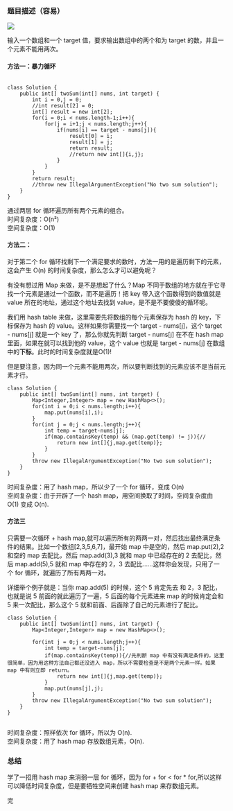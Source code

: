 ### 题目描述（容易）
![](https://winterliublog.oss-cn-beijing.aliyuncs.com/Japanese-Language-Learning/1-Two-Sum.png)

输入一个数组和一个 target 值，要求输出数组中的两个和为 target 的数，并且一个元素不能用两次。  

#### 方法一：暴力循环
```  

class Solution {
    public int[] twoSum(int[] nums, int target) {
        int i = 0,j = 0;
        //int result[2] = 0;
        int[] result = new int[2];
        for(i = 0;i < nums.length-1;i++){
            for(j = i+1;j < nums.length;j++){
                if(nums[i] == target - nums[j]){
                    result[0] = i;
                    result[1] = j;
                    return result;
                    //return new int[]{i,j};
                }
            }
        }
        return result;
        //throw new IllegalArgumentException("No two sum solution");
    }
}  
```
通过两层 for 循环遍历所有两个元素的组合。  
时间复杂度：O(n²)  
空间复杂度：O(1)  
#### 方法二：  
对于第二个 for 循环找剩下一个满足要求的数时，方法一用的是遍历剩下的元素，这会产生 O(n) 的时间复杂度，那么怎么才可以避免呢？   

有没有想过用 Map 来做，是不是想起了什么？Map 不同于数组的地方就在于它寻找一个元素是通过一个函数，而不是遍历！把 key 带入这个函数得到的数值就是 value 所在的地址，通过这个地址去找到 value，是不是不要傻傻的循环呢。  
  
我们用 hash table 来做，这里需要先将数组的每个元素保存为 hash 的 key，下标保存为 hash 的 value。这样如果你需要找一个 target - nums[j]，这个 target - nums[j] 就是一个 key 了，那么你就先判断 target - nums[j] 在不在 hash map 里面，如果在就可以找到他的 value，这个 value 也就是 target - nums[j] 在数组中的<strong>下标</strong>。此时的时间复杂度就是O(1)!  
  
但是要注意，因为同一个元素不能用两次，所以要判断找到的元素应该不是当前元素才行。 
```  
class Solution {
    public int[] twoSum(int[] nums, int target) {
        Map<Integer,Integer> map = new HashMap<>();
        for(int i = 0;i < nums.length;i++){
            map.put(nums[i],i);
        }
        for(int j = 0;j < nums.length;j++){
            int temp = target-nums[j];
            if(map.containsKey(temp) && (map.get(temp) != j)){//
                return new int[]{j,map.get(temp)};
            }
        }
        throw new IllegalArgumentException("No two sum solution");
    }
}                                           
```  
时间复杂度：用了 hash map，所以少了一个 for 循环，变成 O(n)  
空间复杂度：由于开辟了一个 hash map，用空间换取了时间，空间复杂度由 O(1) 变成 O(n).
#### 方法三  
只需要一次循环 + hash map,就可以遍历所有的两两一对，然后找出最终满足条件的结果。比如一个数组[2,3,5,6,7]，最开始 map 中是空的，然后 map.put(2),2 和空的 map 去配比，然后 map.add(3),3 就和 map 中已经存在的 2 去配比，然后 map.add(5),5 就和 map 中存在的 2，3 去配比......这样你会发现，只用了一个 for 循环，就遍历了所有两两一对。  
  
详细举个例子就是：当你 map.add(5) 的时候，这个 5 肯定先去 和 2，3 配比，也就是说 5 前面的就此遍历了一遍，5 后面的每个元素进来 map 的时候肯定会和 5 来一次配比，那么这个 5 就和前面、后面除了自己的元素进行了配比。  
```  
class Solution {
    public int[] twoSum(int[] nums, int target) {
        Map<Integer,Integer> map = new HashMap<>();
        
        for(int j = 0;j < nums.length;j++){
            int temp = target-nums[j];
            if(map.containsKey(temp)){//先判断 map 中有没有满足条件的，这里很简单，因为用这种方法自己都还没进入 map，所以不需要检查是不是两个元素一样。如果 map 中有则立即 return。
                return new int[]{j,map.get(temp)};
            }
            map.put(nums[j],j);
        }
        throw new IllegalArgumentException("No two sum solution");
    }
}                                           
      
```  
时间复杂度：照样依次 for 循环，所以为 O(n).  
空间复杂度：用了 hash map 存放数组元素，O(n).  
### 总结  
学了一招用 hash map 来消弱一层 for 循环，因为 for + for < for * for,所以这样可以降低时间复杂度，但是要牺牲空间来创建 hash map 来存数组元素。  
  
完

